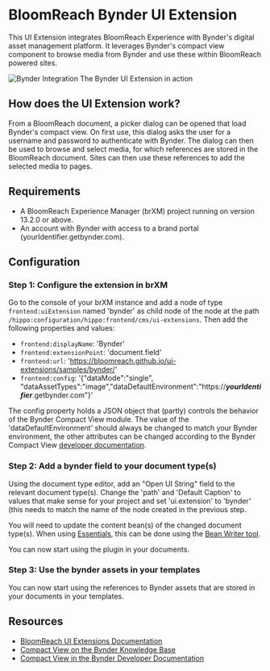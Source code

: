 # BloomReach Bynder UI Extension

This UI Extension integrates BloomReach Experience with Bynder's digital asset management platform. It leverages Bynder's compact view component to browse media from Bynder and use these within BloomReach powered sites.

![Bynder Integration](Bynder.gif)
The Bynder UI Extension in action

## How does the UI Extension work?

From a BloomReach document, a picker dialog can be opened that load Bynder's compact view. On first use, this dialog asks the user for a username and password to authenticate with Bynder. The dialog can then be used to browse and select media, for which references are stored in the BloomReach document. Sites can then use these references to add the selected media to pages.

## Requirements
- A BloomReach Experience Manager (brXM) project running on version 13.2.0 or above.
- An account with Bynder with access to a brand portal (yourIdentifier.getbynder.com).

## Configuration

### Step 1: Configure the extension in brXM
Go to the console of your brXM instance and add a node of type `frontend:uiExtension` named 'bynder' as child node of the node at the path `/hippo:configuration/hippo:frontend/cms/ui-extensions`. Then add the following properties and values:

- `frontend:displayName`: 'Bynder'
- `frontend:extensionPoint`: 'document.field'
- `frontend:url`: 'https://bloomreach.github.io/ui-extensions/samples/bynder/'
- `frontend:config`: '{"dataMode":"single", "dataAssetTypes":"image","dataDefaultEnvironment":"https://***yourIdentifier***.getbynder.com"}'

The config property holds a JSON object that (partly) controls the behavior of the Bynder Compact View module. The value of the 'dataDefaultEnvironment' should always be changed to match your Bynder environment, the other attributes can be changed according to the Bynder Compact View [developer documentation](https://developer-docs.bynder.com/UI%20components/).

### Step 2: Add a bynder field to your document type(s)

Using the document type editor, add an "Open UI String" field to the relevant document type(s). Change the 'path' and 'Default Caption' to values that make sense for your project and set 'ui.extension' to 'bynder' (this needs to match the name of the node created in the previous step.

You will need to update the content bean(s) of the changed document type(s). When using [Essentials](https://documentation.bloomreach.com/library/setup/introduction.html), this can be done using the [Bean Writer tool](https://documentation.bloomreach.com/library/setup/development-tools.html#beanwriter).

You can now start using the plugin in your documents.

### Step 3: Use the bynder assets in your templates

You can now start using the references to Bynder assets that are stored in your documents in your templates.


## Resources
- [BloomReach UI Extensions Documentation](https://documentation.bloomreach.com/library/concepts/open-ui/introduction.html)
- [Compact View on the Bynder Knowledge Base](https://help.bynder.com/system/compact-view.htm)
- [Compact View in the Bynder Developer Documentation](https://developer-docs.bynder.com/UI%20components/) 